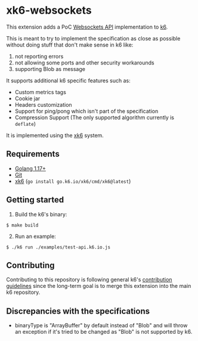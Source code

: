 # xk6-websockets

This extension adds a PoC [Websockets API](https://websockets.spec.whatwg.org) implementation to [k6](https://www.k6.io).

This is meant to try to implement the specification as close as possible without doing stuff that don't make sense in k6 like:

1. not reporting errors
2. not allowing some ports and other security workarounds
3. supporting Blob as message

It supports additional k6 specific features such as:

* Custom metrics tags
* Cookie jar
* Headers customization
* Support for ping/pong which isn't part of the specification
* Compression Support (The only supported algorithm currently is `deflate`)

It is implemented using the [xk6](https://k6.io/blog/extending-k6-with-xk6/) system.

## Requirements

* [Golang 1.17+](https://go.dev/)
* [Git](https://git-scm.com/)
* [xk6](https://github.com/grafana/xk6) (`go install go.k6.io/xk6/cmd/xk6@latest`)

## Getting started  

1. Build the k6's binary:

  ```shell
  $ make build
  ```

2. Run an example:

  ```shell
  $ ./k6 run ./examples/test-api.k6.io.js
  ```

## Contributing

Contributing to this repository is following general k6's [contribution guidelines](https://github.com/grafana/k6/blob/master/CONTRIBUTING.md) since the long-term goal is to merge this extension into the main k6 repository.

## Discrepancies with the specifications

* binaryType is "ArrayBuffer" by default instead of "Blob" and will throw an exception if it's tried to be changed as "Blob" is not supported by k6.
